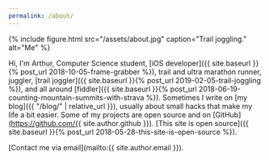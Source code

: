 ```yaml
---
permalink: /about/
---
```


{% include figure.html src="/assets/about.jpg" caption="Trail joggling." alt="Me" %}

Hi, I'm Arthur, Computer Science student, [iOS developer]({{ site.baseurl }}{% post_url 2018-10-05-frame-grabber %}), trail and ultra marathon runner, juggler, [trail joggler]({{ site.baseurl }}{% post_url 2019-02-05-trail-joggling %}), and all around [fiddler]({{ site.baseurl }}{% post_url 2018-06-19-counting-mountain-summits-with-strava %}). Sometimes I write on [my blog]({{ "/blog/" | relative_url }}), usually about small hacks that make my life a bit easier. Some of my projects are open source and on [GitHub](https://github.com/{{ site.author.github }}). [This site is open source]({{ site.baseurl }}{% post_url 2018-05-28-this-site-is-open-source %}).

[Contact me via email](mailto:{{ site.author.email }}).